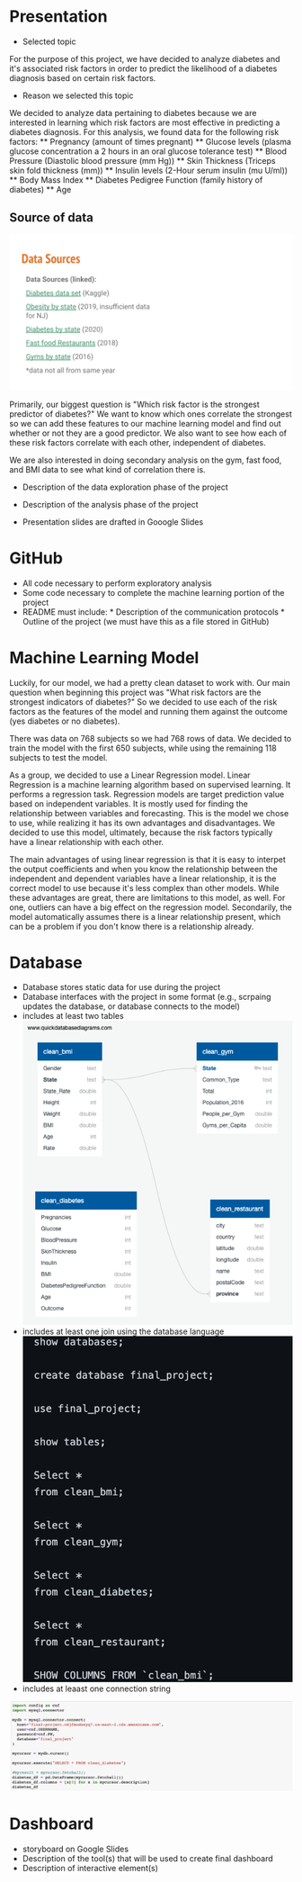 # Presentation

* Selected topic

For the purpose of this project, we have decided to analyze diabetes and it's associated risk factors in order to predict the likelihood of a diabetes diagnosis based on certain risk factors.

* Reason we selected this topic

We decided to analyze data pertaining to diabetes because we are interested in learning which risk factors are most effective in predicting a diabetes diagnosis. For this analysis, we found data for the following risk factors: 
** Pregnancy (amount of times pregnant)
** Glucose levels (plasma glucose concentration a 2 hours in an oral glucose tolerance test)
** Blood Pressure (Diastolic blood pressure (mm Hg))
** Skin Thickness (Triceps skin fold thickness (mm))
** Insulin levels (2-Hour serum insulin (mu U/ml))
** Body Mass Index
** Diabetes Pedigree Function (family history of diabetes)
** Age

## Source of data 
![data_sources.png](Resources/Images/data_sources.png)

Primarily, our biggest question is "Which risk factor is the strongest predictor of diabetes?" We want to know which ones correlate the strongest so we can add these features to our machine learning model and find out whether or not they are a good predictor. We also want to see how each of these risk factors correlate with each other, independent of diabetes.

We are also interested in doing secondary analysis on the gym, fast food, and BMI data to see what kind of correlation there is. 

* Description of the data exploration phase of the project

* Description of the analysis phase of the project

* Presentation slides are drafted in Gooogle Slides

# GitHub
* All code necessary to perform exploratory analysis
* Some code necessary to complete the machine learning portion of the project
* README must include: 
       * Description of the communication protocols
       * Outline of the project (we must have this as a file stored in GitHub)

# Machine Learning Model

Luckily, for our model, we had a pretty clean dataset to work with. Our main question when beginning this project was "What risk factors are the strongest indicators of diabetes?" So we decided to use each of the risk factors as the features of the model and running them against the outcome (yes diabetes or no diabetes). 

There was data on 768 subjects so we had 768 rows of data. We decided to train the model with the first 650 subjects, while using the remaining 118 subjects to test the model. 

As a group, we decided to use a Linear Regression model. Linear Regression is a machine learning algorithm based on supervised learning. It performs a regression task. Regression models are target prediction value based on independent variables. It is mostly used for finding the relationship between variables and forecasting. This is the model we chose to use, while realizing it has its own advantages and disadvantages. We decided to use this model, ultimately, because the risk factors typically have a linear relationship with each other.

The main advantages of using linear regression is that it is easy to interpet the output coefficients and when you know the relationship between the independent and dependent variables have a linear relationship, it is the correct model to use because it's less complex than other models. While these advantages are great, there are limitations to this model, as well. For one, outliers can have a big effect on the regression model. Secondarily, the model automatically assumes there is a linear relationship present, which can be a problem if you don't know there is a relationship already. 


# Database
* Database stores static data for use during the project
* Database interfaces with the project in some format (e.g., scrpaing updates the database, or database connects to the model)
* includes at least two tables ![ER_diagram.png](Resources/Images/ER_diagram.png)
* includes at least one join using the database language ![sql_queries_used.png](Resources/Images/sql_queries_used.png)
* includes at leaast one connection string

![database_connection.png](Resources/Images/database_connection.png)

# Dashboard
* storyboard on Google Slides
* Description of the tool(s) that will be used to create final dashboard
* Description of interactive element(s)




